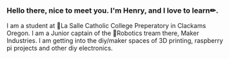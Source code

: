 ### Hello there, nice to meet you. I'm Henry, and I love to learn✏.

I am a student at 🏫La Salle Catholic College Preperatory in Clackams Oregon. I am a Junior captain of the 🤖Robotics tream there, Maker Industries. 
I am getting into the diy/maker spaces of 3D printing, raspberry pi projects and other diy electronics.


<!--
**Hcech64/Hcech64** is a ✨ _special_ ✨ repository because its `README.md` (this file) appears on your GitHub profile.

Here are some ideas to get you started:

- 🔭 I’m currently working on ...
- 🌱 I’m currently learning ...
- 👯 I’m looking to collaborate on ...
- 🤔 I’m looking for help with ...
- 💬 Ask me about ...
- 📫 How to reach me: ...
- 😄 Pronouns: ...
- ⚡ Fun fact: ...
-->

